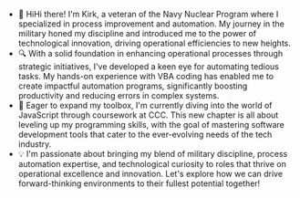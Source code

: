 - 👋 HiHi there! I'm Kirk, a veteran of the Navy Nuclear Program where I specialized in process improvement and automation. My journey in the military honed my discipline and introduced me to the power of technological innovation, driving operational efficiencies to new heights.
- 🔍 With a solid foundation in enhancing operational processes through strategic initiatives, I've developed a keen eye for automating tedious tasks. My hands-on experience with VBA coding has enabled me to create impactful automation programs, significantly boosting productivity and reducing errors in complex systems.
- 🌱 Eager to expand my toolbox, I'm currently diving into the world of JavaScript through coursework at CCC. This new chapter is all about leveling up my programming skills, with the goal of mastering software development tools that cater to the ever-evolving needs of the tech industry.
- 💡 I'm passionate about bringing my blend of military discipline, process automation expertise, and technological curiosity to roles that thrive on operational excellence and innovation. Let's explore how we can drive forward-thinking environments to their fullest potential together!
<!---
truaxki/truaxki is a ✨ special ✨ repository because its `README.md` (this file) appears on your GitHub profile.
You can click the Preview link to take a look at your changes.
--->
